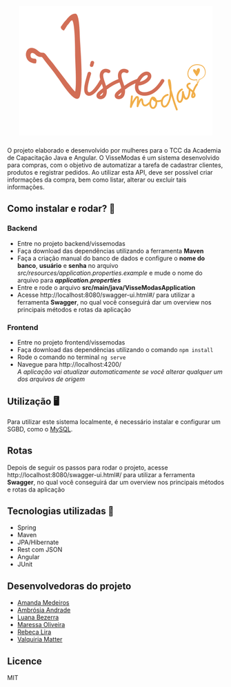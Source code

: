 <h1 align="center">
<img src="./frontend/vissemodas/src/assets/vetores/Logotipo.svg"/></h1>

O projeto elaborado e desenvolvido por mulheres para o TCC da Academia de Capacitação Java e Angular.
O VisseModas é um sistema desenvolvido para compras, com o objetivo de automatizar a tarefa de cadastrar clientes, produtos e registrar pedidos.
Ao utilizar esta API, deve ser possível criar informações da compra, bem como listar, alterar ou excluir tais informações.

## Como instalar e rodar? 🚀
### Backend
- Entre no projeto backend/vissemodas
- Faça download das dependências utilizando a ferramenta **Maven**
- Faça a criação manual do banco de dados e configure o **nome do banco**, **usuário** e **senha** no arquivo *src/resources/application.properties.example* e mude o nome do arquivo para ***application.properties***
- Entre e rode o arquivo **src/main/java/VisseModasApplication**
- Acesse http://localhost:8080/swagger-ui.html#/ para utilizar a ferramenta **Swagger**, no qual você conseguirá dar um overview nos principais métodos e rotas da aplicação

### Frontend
- Entre no projeto frontend/vissemodas
- Faça download das dependências utilizando o comando ```npm install```
- Rode o comando no terminal ```ng serve```
- Navegue para http://localhost:4200/<br>
*A aplicação vai atualizar automaticamente se você alterar qualquer um dos arquivos de origem*

## Utilização 🖥️

Para utilizar este sistema localmente, é necessário instalar e configurar um SGBD, como o [MySQL](https://www.mysql.com/downloads/).


## Rotas
Depois de seguir os passos para rodar o projeto, acesse http://localhost:8080/swagger-ui.html#/ para utilizar a ferramenta **Swagger**, no qual você conseguirá dar um overview nos principais métodos e rotas da aplicação

## Tecnologias utilizadas 📱
- Spring
- Maven
- JPA/Hibernate
- Rest com JSON
- Angular
- JUnit

## Desenvolvedoras do projeto
- [Amanda Medeiros](https://www.linkedin.com/in/medeirosamandas)
- [Ambrósia Andrade](https://www.linkedin.com/in/ambrosiaandrade/)
- [Luana Bezerra](https://www.linkedin.com/in/luana-bezerradev/)
- [Maressa Oliveira](https://www.linkedin.com/in/maressavo/)
- [Rebeca Lira](https://www.linkedin.com/in/rebeca-lira-a7a262b9/)
- [Valquiria Matter ](https://www.linkedin.com/in/valquiria-matter-3988531a5/)
    
## Licence
MIT
